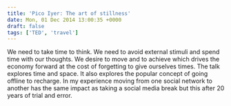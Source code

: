 ```yaml
---
title: 'Pico Iyer: The art of stillness'
date: Mon, 01 Dec 2014 13:00:35 +0000
draft: false
tags: ['TED', 'travel']
---
```


We need to take time to think. We need to avoid external stimuli and spend time with our thoughts. We desire to move and to achieve which drives the economy forward at the cost of forgetting to give ourselves times. The talk explores time and space. It also explores the popular concept of going offline to recharge. In my experience moving from one social network to another has the same impact as taking a social media break but this after 20 years of trial and error.